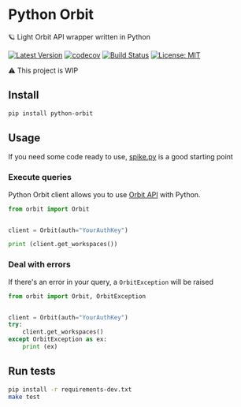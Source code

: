 # Python Orbit

🪐 Light Orbit API wrapper written in Python

[![Latest Version](https://img.shields.io/pypi/v/python-orbit.svg)](https://pypi.python.org/pypi/python-orbit/)
[![codecov](https://codecov.io/gh/astagi/python-orbit/branch/master/graph/badge.svg)](https://codecov.io/gh/astagi/python-orbit)
[![Build Status](https://travis-ci.org/astagi/python-orbit.svg?branch=master)](https://travis-ci.org/astagi/python-orbit)
[![License: MIT](https://img.shields.io/badge/License-MIT-blue.svg)](https://github.com/astagi/python-orbit/blob/master/LICENSE)

⚠️ This project is WIP

## Install

```sh
pip install python-orbit
```

## Usage

If you need some code ready to use, [spike.py](https://github.com/astagi/python-orbit/blob/master/spike.py) is a good starting point

### Execute queries

Python Orbit client allows you to use [Orbit API](https://docs.orbit.love/reference) with Python.

```py
from orbit import Orbit


client = Orbit(auth="YourAuthKey")

print (client.get_workspaces())
```

### Deal with errors

If there's an error in your query, a `OrbitException` will be raised

```py
from orbit import Orbit, OrbitException


client = Orbit(auth="YourAuthKey")
try:
    client.get_workspaces()
except OrbitException as ex:
    print (ex)
```

## Run tests

```sh
pip install -r requirements-dev.txt
make test
```
